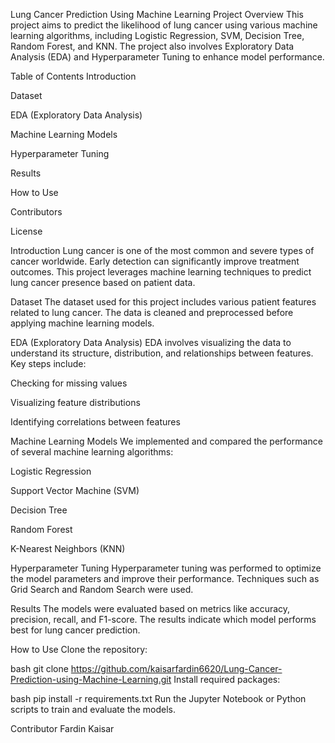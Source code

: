 Lung Cancer Prediction Using Machine Learning
Project Overview
This project aims to predict the likelihood of lung cancer using various machine learning algorithms, including Logistic Regression, SVM, Decision Tree, Random Forest, and KNN. The project also involves Exploratory Data Analysis (EDA) and Hyperparameter Tuning to enhance model performance.

Table of Contents
Introduction

Dataset

EDA (Exploratory Data Analysis)

Machine Learning Models

Hyperparameter Tuning

Results

How to Use

Contributors

License

Introduction
Lung cancer is one of the most common and severe types of cancer worldwide. Early detection can significantly improve treatment outcomes. This project leverages machine learning techniques to predict lung cancer presence based on patient data.

Dataset
The dataset used for this project includes various patient features related to lung cancer. The data is cleaned and preprocessed before applying machine learning models.

EDA (Exploratory Data Analysis)
EDA involves visualizing the data to understand its structure, distribution, and relationships between features. Key steps include:

Checking for missing values

Visualizing feature distributions

Identifying correlations between features

Machine Learning Models
We implemented and compared the performance of several machine learning algorithms:

Logistic Regression

Support Vector Machine (SVM)

Decision Tree

Random Forest

K-Nearest Neighbors (KNN)

Hyperparameter Tuning
Hyperparameter tuning was performed to optimize the model parameters and improve their performance. Techniques such as Grid Search and Random Search were used.

Results
The models were evaluated based on metrics like accuracy, precision, recall, and F1-score. The results indicate which model performs best for lung cancer prediction.

How to Use
Clone the repository:

bash
git clone https://github.com/kaisarfardin6620/Lung-Cancer-Prediction-using-Machine-Learning.git
Install required packages:

bash
pip install -r requirements.txt
Run the Jupyter Notebook or Python scripts to train and evaluate the models.

Contributor
Fardin Kaisar
